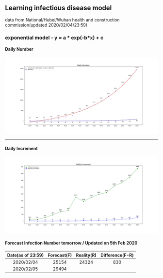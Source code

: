 ## Learning infectious disease model

data from National/Hubei/Wuhan health and construction commission(updated 2020/02/04/23:59)

### exponential model - y = a * exp(-b*x) + c 
#### Daily Number
![2019nCoV](./resources/2019nCoV.jpg)

------


#### Daily Increment
![2019nCoV_inc](./resources/2019nCoV_inc.png)


#### Forecast Infection Number tomorrow / Updated on 5th Feb 2020

Date(as of 23:59) | Forecast(F) | Reality(R) | Difference(F-R) 
:------------------: | :------------: | :----------: | :---------------: 
2020/02/04     |    25154    | 24324      | 830            
2020/02/05     |    29494                 



